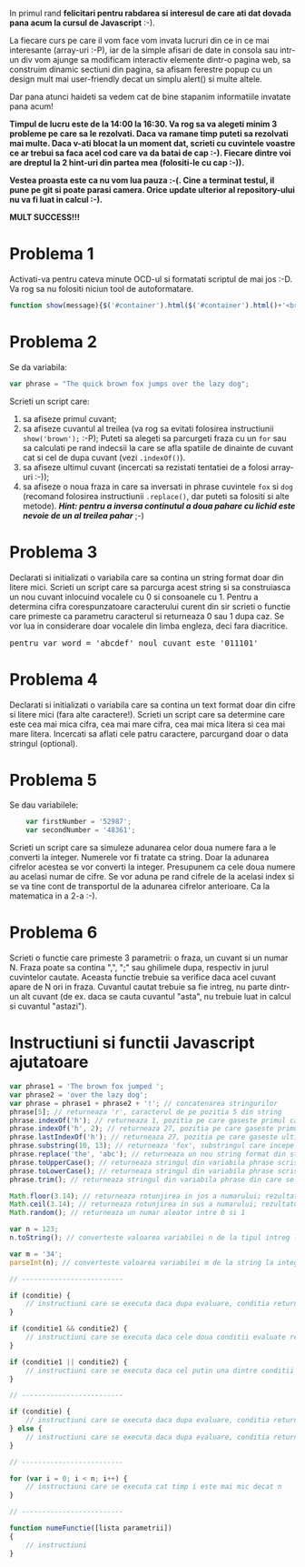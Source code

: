 In primul rand **felicitari pentru rabdarea si interesul de care ati dat dovada pana acum la cursul de Javascript** :-).

La fiecare curs pe care il vom face vom invata lucruri din ce in ce mai interesante (array-uri :-P), iar de la simple afisari de date in consola sau intr-un div vom ajunge sa modificam interactiv elemente dintr-o pagina web, sa construim dinamic sectiuni din pagina, sa afisam ferestre popup cu un design mult mai user-friendly decat un simplu alert() si multe altele.

Dar pana atunci haideti sa vedem cat de bine stapanim informatiile invatate pana acum!

**Timpul de lucru este de la 14:00 la 16:30. Va rog sa va alegeti minim 3 probleme pe care sa le rezolvati. Daca va ramane timp puteti sa rezolvati mai multe. Daca v-ati blocat la un moment dat, scrieti cu cuvintele voastre ce ar trebui sa faca acel cod care va da batai de cap :-). Fiecare dintre voi are dreptul la 2 hint-uri din partea mea (folositi-le cu cap :-)).**

**Vestea proasta este ca nu vom lua pauza :-(. Cine a terminat testul, il pune pe git si poate parasi camera. Orice update ulterior al repository-ului nu va fi luat in calcul :-).**

**MULT SUCCESS!!!**

# Problema 1
Activati-va pentru cateva minute OCD-ul si formatati scriptul de mai jos :-D. Va rog sa nu folositi niciun tool de autoformatare.
```javascript
function show(message){$('#container').html($('#container').html()+'<br>'+message);}function multiplyChar(char,count){return char.repeat(count);} var word='abcdef';var newWord='';var count;for(var i=word.length-1;i>=0;i--){count=i%2==0?2:3;newWord+=multiplyChar(word[i],count);}show('Initial word: '+word);show('Transformed word: '+newWord);
```

# Problema 2
Se da variabila:
```javascript
var phrase = "The quick brown fox jumps over the lazy dog";
```
Scrieti un script care:
1. sa afiseze primul cuvant;
2. sa afiseze cuvantul al treilea (va rog sa evitati folosirea instructiunii `show('brown');` :-P); Puteti sa alegeti sa parcurgeti fraza cu un `for` sau sa calculati pe rand indecsii la care se afla spatiile de dinainte de cuvant cat si cel de dupa cuvant (vezi `.indexOf()`).
3. sa afiseze ultimul cuvant (incercati sa rezistati tentatiei de a folosi array-uri :-));
4. sa afiseze o noua fraza in care sa inversati in phrase cuvintele `fox` si `dog` (recomand folosirea instructiunii `.replace()`, dar puteti sa folositi si alte metode). **_Hint: pentru a inversa continutul a doua pahare cu lichid este nevoie de un al treilea pahar_** ;-)

# Problema 3
Declarati si initializati o variabila care sa contina un string format doar din litere mici. Scrieti un script care sa parcurga acest string si sa construiasca un nou cuvant inlocuind vocalele cu 0 si consoanele cu 1. Pentru a determina cifra corespunzatoare caracterului curent din sir scrieti o functie care primeste ca parametru caracterul si returneaza 0 sau 1 dupa caz. Se vor lua in considerare doar vocalele din limba engleza, deci fara diacritice.
<pre>pentru var word = 'abcdef' noul cuvant este '011101'</pre>

# Problema 4
Declarati si initializati o variabila care sa contina un text format doar din cifre si litere mici (fara alte caractere!). Scrieti un script care sa determine care este cea mai mica cifra, cea mai mare cifra, cea mai mica litera si cea mai mare litera. Incercati sa aflati cele patru caractere, parcurgand doar o data stringul (optional).

# Problema 5
Se dau variabilele:
```javascript
    var firstNumber = '52987';
    var secondNumber = '48361';
```
Scrieti un script care sa simuleze adunarea celor doua numere fara a le converti la integer. Numerele vor fi tratate ca string. Doar la adunarea cifrelor acestea se vor converti la integer. Presupunem ca cele doua numere au acelasi numar de cifre. Se vor aduna pe rand cifrele de la acelasi index si se va tine cont de transportul de la adunarea cifrelor anterioare. Ca la matematica in a 2-a :-).

# Problema 6
Scrieti o functie care primeste 3 parametrii: o fraza, un cuvant si un numar N. Fraza poate sa contina ",", ";" sau ghilimele dupa, respectiv in jurul cuvintelor cautate. Aceasta functie trebuie sa verifice daca acel cuvant apare de N ori in fraza. Cuvantul cautat trebuie sa fie intreg, nu parte dintr-un alt cuvant (de ex. daca se cauta cuvantul "asta", nu trebuie luat in calcul si cuvantul "astazi").

# Instructiuni si functii Javascript ajutatoare

```javascript
var phrase1 = 'The brown fox jumped ';
var phrase2 = 'over the lazy dog';
var phrase = phrase1 + phrase2 + '!'; // concatenarea stringurilor
phrase[5]; // returneaza 'r', caracterul de pe pozitia 5 din string
phrase.indexOf('h'); // returneaza 1, pozitia pe care gaseste primul caracter 'h'
phrase.indexOf('h', 2); // returneaza 27, pozitia pe care gaseste primul caracter 'h' incepand de la pozitia 2
phrase.lastIndexOf('h'); // returneaza 27, pozitia pe care gaseste ultimul caracter 'h'
phrase.substring(10, 13); // returneaza 'fox', substringul care incepe de la pozitia 10 si se termina la pozitia 12 (pozitia 13 este ignorata)
phrase.replace('the', 'abc'); // returneaza un nou string format din stringul din variabila phrase in care inlocuieste case-sensitive 'the' cu 'abc'
phrase.toUpperCase(); // returneaza stringul din variabila phrase scris cu litere mari
phrase.toLowerCase(); // returneaza stringul din variabila phrase scris cu litere mici
phrase.trim(); // returneaza stringul din variabila phrase din care se trunchiaza (elimina) spatiile de la inceput si de la sfarsit

Math.floor(3.14); // returneaza rotunjirea in jos a numarului; rezultatul este 3
Math.ceil(3.14); // returneaza rotunjirea in sus a numarului; rezultatul este 4
Math.random(); // returneaza un numar aleator intre 0 si 1

var n = 123;
n.toString(); // converteste valoarea variabilei n de la tipul intreg la tipul string; rezultatul o sa fie '123'

var m = '34';
parseInt(n); // converteste valoarea variabilei m de la string la integer; rezultatul o sa fie 34

// -------------------------

if (conditie) {
    // instructiuni care se executa daca dupa evaluare, conditia returneaza valoarea true
}

if (conditie1 && conditie2) {
    // instructiuni care se executa daca cele doua conditii evaluate returneaza valoarea true
}

if (conditie1 || conditie2) {
    // instructiuni care se executa daca cel putin una dintre conditii evaluata returneaza valoarea true
}

// -------------------------

if (conditie) {
    // instructiuni care se executa daca dupa evaluare, conditia returneaza valoarea true
} else {
    // instructiuni care se executa daca dupa evaluare, conditia returneaza valoarea false
}

// -------------------------

for (var i = 0; i < n; i++) {
    // instructiuni care se executa cat timp i este mai mic decat n
}

// -------------------------

function numeFunctie([lista parametrii])
{
    // instructiuni
}

```

